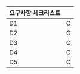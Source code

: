| 요구사항 체크리스트  |   |
|-------------|---|
| D1          | O |
| D2          | O |
| D3          | O |
| D4          | O |
| D5          | O |